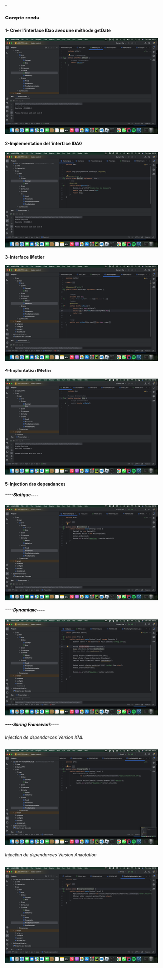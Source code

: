 -<h3>Compte rendu<h3>

<h4>1- Créer l'interface IDao avec une méthode getDate</h4>
<img src="CaptureTP1/InterfaceIDao.png" alt="">

<h4>2-Implementation de l'interface IDAO</h4>
<img src="CaptureTP1/ImpleIDao.png" alt="">

<h4>3-Interface IMetier</h4>
<img src="CaptureTP1/InterfaceIMetier.png" alt="">

<h4>4-Implentation IMetier</h4>
<img src="CaptureTP1/ImplIMetier.png" alt="">

<h4>5-Injection des dependances</h4>

<h5>----Statique----</h5>
<img src="CaptureTP1/Pres.png" alt="">

<h5>----Dynamique----</h5>
<img src="CaptureTP1/Pres2.png" alt="">

<h5>----Spring Framework----</h5>
<h6>Injection de dependances Version XML</h6>
<img src="CaptureTP1/PresSpringXML.png" alt="">

<h6>Injection de dependances Version Annotation</h6>
<img src="CaptureTP1/PresANN.png" alt="">


